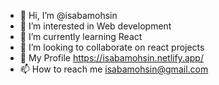 - 👋 Hi, I’m @isabamohsin
- 👀 I’m interested in Web development 
- 🌱 I’m currently learning React
- 💞️ I’m looking to collaborate on react projects
- 🔎 My Profile https://isabamohsin.netlify.app/
- 📫 How to reach me isabamohsin@gmail.com
